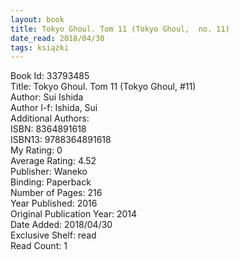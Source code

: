 ```yaml
---
layout: book
title: Tokyo Ghoul. Tom 11 (Tokyo Ghoul,  no. 11)
date_read: 2018/04/30
tags: książki
---
```


Book Id: 33793485<br />
Title: Tokyo Ghoul. Tom 11 (Tokyo Ghoul, #11)<br />
Author: Sui Ishida<br />
Author l-f: Ishida, Sui<br />
Additional Authors: <br />
ISBN: 8364891618<br />
ISBN13: 9788364891618<br />
My Rating: 0<br />
Average Rating: 4.52<br />
Publisher: Waneko<br />
Binding: Paperback<br />
Number of Pages: 216<br />
Year Published: 2016<br />
Original Publication Year: 2014<br />
Date Added: 2018/04/30<br />
Exclusive Shelf: read<br />
Read Count: 1<br />


